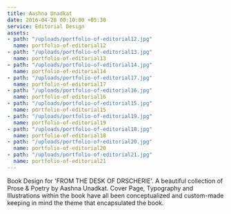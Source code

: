 ```yaml
---
title: Aashna Unadkat
date: 2016-04-28 00:10:00 +05:30
service: Editorial Design
assets:
- path: "/uploads/portfolio-of-editorial12.jpg"
  name: portfolio-of-editorial12
- path: "/uploads/portfolio-of-editorial13.jpg"
  name: portfolio-of-editorial13
- path: "/uploads/portfolio-of-editorial14.jpg"
  name: portfolio-of-editorial14
- path: "/uploads/portfolio-of-editorial17.jpg"
  name: portfolio-of-editorial17
- path: "/uploads/portfolio-of-editorial16.jpg"
  name: portfolio-of-editorial16
- path: "/uploads/portfolio-of-editorial15.jpg"
  name: portfolio-of-editorial15
- path: "/uploads/portfolio-of-editorial19.jpg"
  name: portfolio-of-editorial19
- path: "/uploads/portfolio-of-editorial18.jpg"
  name: portfolio-of-editorial18
- path: "/uploads/portfolio-of-editorial20.jpg"
  name: portfolio-of-editorial20
- path: "/uploads/portfolio-of-editorial21.jpg"
  name: portfolio-of-editorial21
---
```


Book Design for 'FROM THE DESK OF DRSCHERIE'. A beautiful collection of Prose & Poetry by Aashna Unadkat. 
Cover Page, Typography and Illustrations within the book have all been conceptualized and custom-made keeping in mind the theme that encapsulated the book.
